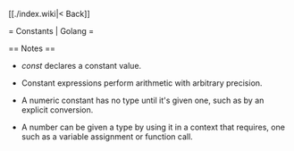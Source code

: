 [[./index.wiki|< Back]]

= Constants | Golang =

== Notes ==

- *const* declares a constant value.

- Constant expressions perform arithmetic with arbitrary precision.

- A numeric constant has no type until it's given one, such as by an explicit conversion.

- A number can be given a type by using it in a context that requires, one such as a variable assignment or function call.
